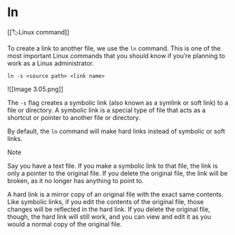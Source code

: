
# ln

[[🏷️Linux command]]

To create a link to another file, we use the `ln` command. This is one of the most important Linux commands that you should know if you’re planning to work as a Linux administrator.

`ln -s <source path> <link name>`

![[Image 3.05.png]]

The `-s` flag creates a symbolic link (also known as a symlink or soft link) to a file or directory. A symbolic link is a special type of file that acts as a shortcut or pointer to another file or directory.

By default, the `ln` command will make hard links instead of symbolic or soft links.

> [!note]
> Say you have a text file. If you make a symbolic link to that file, the link is only a pointer to the original file. If you delete the original file, the link will be broken, as it no longer has anything to point to.
> 
> A hard link is a mirror copy of an original file with the exact same contents. Like symbolic links, if you edit the contents of the original file, those changes will be reflected in the hard link. If you delete the original file, though, the hard link will still work, and you can view and edit it as you would a normal copy of the original file.
